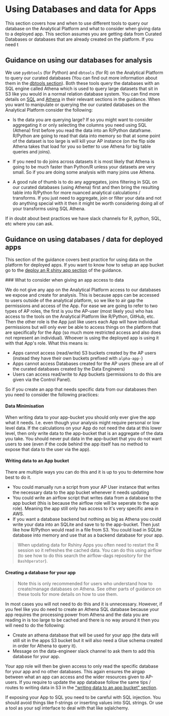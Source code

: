 # Using Databases and data for Apps

This section covers how and when to use different tools to query our database on the Analytical Platform and what to consider when giving data to a deployed app. This section assumes you are getting data from Curated Databases or databases that are already created on the platform. If you need t

## Guidance on using our databases for analysis

We use `pydbtools` (for Python) and `dbtools` (for R) on the Analytical Platform to query our curated databases (You can find out more information about them in the [dbtools section](#dbtools)). Both these tools query the databases with an SQL engine called Athena which is used to query large datasets that sit in S3 like you would in a normal relation database system. You can find more details on [SQL](#sql) and [Athena](#amazon-athena) in their relevant sections in the guidance. When you want to manipulate or querying the our curated databases on the Analytical Platform consider the following:

- Is the data you are querying large? If so you might want to consider aggregating it or only selecting the columns you need using SQL (Athena) first before you read the data into an R/Python dataframe. R/Python are going to read that data into memory so that at some point of the dataset is too large is will kill your AP instance (on the flip side Athena takes that load for you so better to use Athena for big table queries and joins).

- If you need to do joins across datasets it is most likely that Athena is going to be much faster than Python/R unless your datasets are very small. So if you are doing some analysis with many joins use Athena.

- A good rule of thumb is to do any aggregates, joins filtering in SQL on our curated databases (using Athena) first and then bring the resulting table into R/Python for more nuanced analytical calculations / transforms. If you just need to aggregate, join or filter your data and not do anything special with it then it might be worth considering doing all of your transforms using SQL Athena.

If in doubt about best practices we have slack channels for R, python, SQL, etc where you can ask.

## Guidance on using databases / data for deployed apps

This section of the guidance covers best practice for using data on the platform for deployed apps. If you want to know how to setup an app bucket go to the [deploy an R shiny app section](#deploying-an-r-shiny-app) of the guidance.

### What to consider when giving an app access to data

We do not give any app on the Analytical Platform access to our databases we expose and create for analysis. This is because apps can be accessed to users outside of the analytical platform, so we like to air gap the permissions and access of the App. For ease we are going to refer to two types of AP roles, the first is you the AP-user (most likely you) who has access to the tools on the Analytical Platform like R/Python, GitHub, etc. Then the other role is the App just like users each App will have individual permissions but will only ever be able to access things on the platform that are specifically for the App (so much more restricted access and also does not represent an individual). Whoever is using the deployed app is using it with that App's role. What this means is:

- Apps cannot access (read/write) S3 buckets created by the AP users (instead they have their own buckets prefixed with `alpha-app-`)
- Apps cannot access Databases created for the AP users (these are all of the curated databases created by the Data Engineers)
- Users can access read/write to App buckets (permissions to do this are given via the Control Panel).

So if you create an app that needs specific data from our databases then you need to consider the following practices:

#### Data Minimisation

When writing data to your app-bucket you should only ever give the app what it needs. I.e. even though your analysis might require personal or low level data. If the calculations on your App do not need the data at this lower level, then only write data to the app-bucket that is an aggregate of the data you take. You should never put data in the app-bucket that you do not want users to see (even if the code behind the app itself has no method to expose that data to the user via the app).


#### Writing data to an App bucket

There are multiple ways you can do this and it is up to you to determine how best to do it.

- You could manually run a script from your AP User instance that writes the necessary data to the app bucket whenever it needs updating
- You could write an airflow script that writes data from a database to the app bucket (this is because the airflow role will be seperate to the app role). Meaning the app still only has access to it's very specific area in AWS.
- If you want a database backend but nothing as big as Athena you could write your data into an SQLite and save to to the app-bucket. Then just like how R/Python would read in a file from S3. You could load in SQLite database into memory and use that as a backend database for your app.

> When updating data for Rshiny Apps you often need to restart the R session so it refreshes the cached data. You can do this using airflow (to see how to do this search the airflow-dags repository for the `BashOperator`).


#### Creating a database for your app

> Note this is only recommended for users who understand how to create/manage databases on Athena. See other parts of guidance on these tools for more details on how to use them.

In most cases you will not need to do this and it is unnecessary. However, if you feel like you do need to create an Athena SQL database because your app requires the processing power from Athena and the data you are reading in is too large to be cached and there is no way around it then you will need to do the following:

- Create an athena database that will be used for your app (the data will still sit in the apps S3 bucket but it will also need a Glue schema created in order for Athena to query it).
- Message on the data-engineer slack channel to ask them to add this database for your app.

Your app role will then be given access to only read the specific database for your app and no other databases. This again ensures the airgap between what an app can access and the wider resources given to AP-users. If you require to update the app database follow the same tips / routes to writing data in S3 in the ["writing data to an app bucket" section](#writing-data-to-an-app-bucket).

If exposing your App to SQL you need to be careful with SQL injection. You should avoid things like f-strings or inserting values into SQL strings. Or use a tool as your sql interface to deal with that like sqlalchemy.
